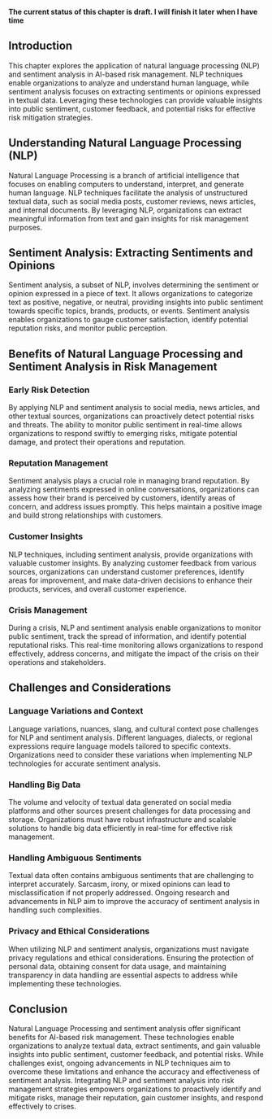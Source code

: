 **The current status of this chapter is draft. I will finish it later when I have time**

Introduction
------------

This chapter explores the application of natural language processing (NLP) and sentiment analysis in AI-based risk management. NLP techniques enable organizations to analyze and understand human language, while sentiment analysis focuses on extracting sentiments or opinions expressed in textual data. Leveraging these technologies can provide valuable insights into public sentiment, customer feedback, and potential risks for effective risk mitigation strategies.

Understanding Natural Language Processing (NLP)
-----------------------------------------------

Natural Language Processing is a branch of artificial intelligence that focuses on enabling computers to understand, interpret, and generate human language. NLP techniques facilitate the analysis of unstructured textual data, such as social media posts, customer reviews, news articles, and internal documents. By leveraging NLP, organizations can extract meaningful information from text and gain insights for risk management purposes.

Sentiment Analysis: Extracting Sentiments and Opinions
------------------------------------------------------

Sentiment analysis, a subset of NLP, involves determining the sentiment or opinion expressed in a piece of text. It allows organizations to categorize text as positive, negative, or neutral, providing insights into public sentiment towards specific topics, brands, products, or events. Sentiment analysis enables organizations to gauge customer satisfaction, identify potential reputation risks, and monitor public perception.

Benefits of Natural Language Processing and Sentiment Analysis in Risk Management
---------------------------------------------------------------------------------

### Early Risk Detection

By applying NLP and sentiment analysis to social media, news articles, and other textual sources, organizations can proactively detect potential risks and threats. The ability to monitor public sentiment in real-time allows organizations to respond swiftly to emerging risks, mitigate potential damage, and protect their operations and reputation.

### Reputation Management

Sentiment analysis plays a crucial role in managing brand reputation. By analyzing sentiments expressed in online conversations, organizations can assess how their brand is perceived by customers, identify areas of concern, and address issues promptly. This helps maintain a positive image and build strong relationships with customers.

### Customer Insights

NLP techniques, including sentiment analysis, provide organizations with valuable customer insights. By analyzing customer feedback from various sources, organizations can understand customer preferences, identify areas for improvement, and make data-driven decisions to enhance their products, services, and overall customer experience.

### Crisis Management

During a crisis, NLP and sentiment analysis enable organizations to monitor public sentiment, track the spread of information, and identify potential reputational risks. This real-time monitoring allows organizations to respond effectively, address concerns, and mitigate the impact of the crisis on their operations and stakeholders.

Challenges and Considerations
-----------------------------

### Language Variations and Context

Language variations, nuances, slang, and cultural context pose challenges for NLP and sentiment analysis. Different languages, dialects, or regional expressions require language models tailored to specific contexts. Organizations need to consider these variations when implementing NLP technologies for accurate sentiment analysis.

### Handling Big Data

The volume and velocity of textual data generated on social media platforms and other sources present challenges for data processing and storage. Organizations must have robust infrastructure and scalable solutions to handle big data efficiently in real-time for effective risk management.

### Handling Ambiguous Sentiments

Textual data often contains ambiguous sentiments that are challenging to interpret accurately. Sarcasm, irony, or mixed opinions can lead to misclassification if not properly addressed. Ongoing research and advancements in NLP aim to improve the accuracy of sentiment analysis in handling such complexities.

### Privacy and Ethical Considerations

When utilizing NLP and sentiment analysis, organizations must navigate privacy regulations and ethical considerations. Ensuring the protection of personal data, obtaining consent for data usage, and maintaining transparency in data handling are essential aspects to address while implementing these technologies.

Conclusion
----------

Natural Language Processing and sentiment analysis offer significant benefits for AI-based risk management. These technologies enable organizations to analyze textual data, extract sentiments, and gain valuable insights into public sentiment, customer feedback, and potential risks. While challenges exist, ongoing advancements in NLP techniques aim to overcome these limitations and enhance the accuracy and effectiveness of sentiment analysis. Integrating NLP and sentiment analysis into risk management strategies empowers organizations to proactively identify and mitigate risks, manage their reputation, gain customer insights, and respond effectively to crises.
